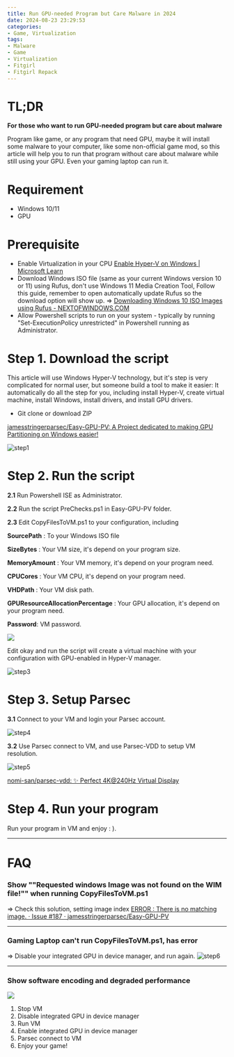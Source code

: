 ```yaml
---
title: Run GPU-needed Program but Care Malware in 2024
date: 2024-08-23 23:29:53
categories:
- Game, Virtualization
tags:
- Malware
- Game
- Virtualization
- Fitgirl
- Fitgirl Repack
--- 
```

# TL;DR
**For those who want to run GPU-needed program but care about malware**

Program like game, or any program that need GPU, maybe it will install some malware to your computer, like some non-official game mod, so this article will help you to run that program without care about malware while still using your GPU. Even your gaming laptop can run it.

# Requirement
- Windows 10/11
- GPU

# Prerequisite
- Enable Virtualization in your CPU 
  [Enable Hyper-V on Windows | Microsoft Learn](https://learn.microsoft.com/en-us/virtualization/hyper-v-on-windows/quick-start/enable-hyper-v)
- Download Windows ISO file (same as your current Windows version 10 or 11) using Rufus, don't use Windows 11 Media Creation Tool, Follow this guide, remember to open automatically update Rufus so the download option will show up. =>  [Downloading Windows 10 ISO Images using Rufus - NEXTOFWINDOWS.COM](https://www.nextofwindows.com/downloading-windows-10-iso-images-using-rufus)
- Allow Powershell scripts to run on your system - typically by running "Set-ExecutionPolicy unrestricted" in Powershell running as Administrator.

# Step 1. Download the script
This article will use Windows Hyper-V technology, but it's step is very complicated for normal user, but someone build a tool to make it easier:
It automatically do all the step for you, including install Hyper-V, create virtual machine, install Windows, install drivers, and install GPU drivers.

- Git clone or download ZIP
  
[jamesstringerparsec/Easy-GPU-PV: A Project dedicated to making GPU Partitioning on Windows easier!](https://github.com/jamesstringerparsec/Easy-GPU-PV)

![step1](/image/2024-08-21-Run-GPU-needed-Program-Without-Care-Malware-2024/step1.png)

# Step 2. Run the script
**2.1**  Run Powershell ISE as Administrator.

**2.2**  Run the script PreChecks.ps1 in Easy-GPU-PV folder.

**2.3**  Edit CopyFilesToVM.ps1 to your configuration, including 

**SourcePath** : To your Windows ISO file

**SizeBytes** : Your VM size, it's depend on your program size.

**MemoryAmount** : Your VM memory, it's depend on your program need.

**CPUCores** : Your VM CPU, it's depend on your program need.

**VHDPath** : Your VM disk path.

**GPUResourceAllocationPercentage** : Your GPU allocation, it's depend on your program need.

**Password**: VM password.

![](/image/2024-08-21-Run-GPU-needed-Program-Without-Care-Malware-2024/step2.png)


Edit okay and run the script will create a virtual machine with your configuration with GPU-enabled in Hyper-V manager.

![step3](/image/2024-08-21-Run-GPU-needed-Program-Without-Care-Malware-2024/step3.png)


# Step 3. Setup Parsec
**3.1** Connect to your VM and login your Parsec account.

![step4](/image/2024-08-21-Run-GPU-needed-Program-Without-Care-Malware-2024/step4.png)


**3.2** Use Parsec connect to VM, and use Parsec-VDD to setup VM resolution.

![step5](/image/2024-08-21-Run-GPU-needed-Program-Without-Care-Malware-2024/step4.1.png)

[nomi-san/parsec-vdd: ✨ Perfect 4K@240Hz Virtual Display](https://github.com/nomi-san/parsec-vdd)

# Step 4. Run your program
Run your program in VM and enjoy : ).


----

# FAQ
### **Show ""Requested windows Image was not found on the WIM file!"" when running CopyFilesToVM.ps1**
=> Check this solution, setting image index [ERROR : There is no matching image. · Issue #187 · jamesstringerparsec/Easy-GPU-PV](https://github.com/jamesstringerparsec/Easy-GPU-PV/issues/187#issuecomment-1183399016)

----

### Gaming Laptop can't run CopyFilesToVM.ps1, has error
=> Disable your integrated GPU in device manager, and run again.
![step6](/image/2024-08-21-Run-GPU-needed-Program-Without-Care-Malware-2024/faq1.png)


----
### Show software encoding and degraded performance
![](/image/2024-08-21-Run-GPU-needed-Program-Without-Care-Malware-2024/faq2.png)
1. Stop VM
2. Disable integrated GPU in device manager
3. Run VM
4. Enable integrated GPU in device manager
5. Parsec connect to VM
6. Enjoy your game!

































